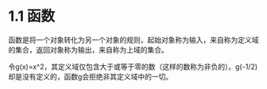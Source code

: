 # 1.1 函数
函数是将一个对象转化为另一个对象的规则，起始对象称为输入，来自称为定义域的集合，返回对象称为输出，来自称为上域的集合。  
  
令g(x)=x^2，其定义域仅包含大于或等于零的数（这样的数称为非负的）。g(-1/2)却是没有定义的，函数g会拒绝非其定义域中的一切。
